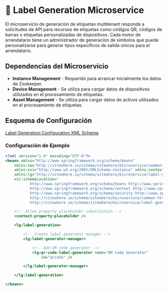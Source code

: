 # :book: Label Generation Microservice

<Seo/>

El microservicio de generación de etiquetas multitenant responde a solicitudes de API para
recursos de etiquetas como códigos QR, códigos de barras o etiquetas personalizadas de dispositivos.
Cada motor de arrendatario tiene un administrador de generación de símbolos que puede personalizarse
para generar tipos específicos de salida únicos para el arrendatario.

## Dependencias del Microservicio

- **Instance Management** - Requerido para arrancar inicialmente los datos de Zookeeper.
- **Device Management** - Se utiliza para cargar datos de dispositivos utilizados en el procesamiento de etiquetas.
- **Asset Management** - Se utiliza para cargar datos de activos utilizados en el procesamiento de etiquetas.

## Esquema de Configuración

[Label Generation Configuration XML Schema](http://sitewhere.io/schema/sitewhere/microservice/label-generation/current/label-generation.xsd)

### Configuración de Ejemplo

```xml
<?xml version="1.0" encoding="UTF-8"?>
<beans xmlns="http://www.springframework.org/schema/beans"
	xmlns:sw="http://sitewhere.io/schema/sitewhere/microservice/common"
	xmlns:xsi="http://www.w3.org/2001/XMLSchema-instance" xmlns:context="http://www.springframework.org/schema/context"
	xmlns:lg="http://sitewhere.io/schema/sitewhere/microservice/label-generation"
	xsi:schemaLocation="
           http://www.springframework.org/schema/beans http://www.springframework.org/schema/beans/spring-beans-3.1.xsd
           http://www.springframework.org/schema/context http://www.springframework.org/schema/context/spring-context-3.1.xsd
           http://www.springframework.org/schema/security http://www.springframework.org/schema/security/spring-security-3.0.xsd
           http://sitewhere.io/schema/sitewhere/microservice/common http://sitewhere.io/schema/sitewhere/microservice/common/current/microservice-common.xsd
           http://sitewhere.io/schema/sitewhere/microservice/label-generation http://sitewhere.io/schema/sitewhere/microservice/label-generation/current/label-generation.xsd">

	<!-- Allow property placeholder substitution -->
	<context:property-placeholder />

	<lg:label-generation>

		<!-- Create label generator manager -->
		<lg:label-generator-manager>

			<!-- Add QR code generator -->
			<lg:qr-code-label-generator name="QR Code Generator"
				id="qrcode" />

		</lg:label-generator-manager>

	</lg:label-generation>

</beans>
```
